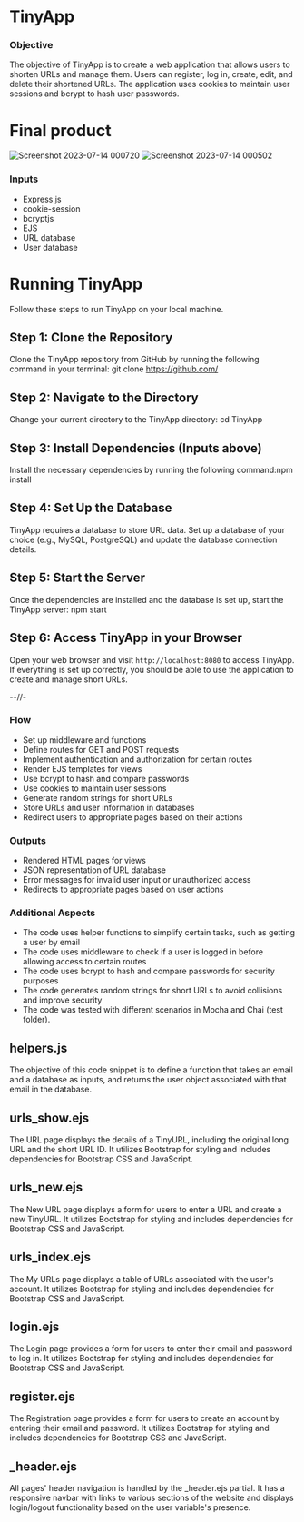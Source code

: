 # TinyApp

### Objective
The objective of TinyApp is to create a web application that allows users to shorten URLs and manage them. Users can register, log in, create, edit, and delete their shortened URLs. The application uses cookies to maintain user sessions and bcrypt to hash user passwords.


# Final product
![Screenshot 2023-07-14 000720](https://github.com/Fmoscovo/tinyapp/assets/128196275/5fb57545-bf8f-4e01-904f-fb0f586557c9)
![Screenshot 2023-07-14 000502](https://github.com/Fmoscovo/tinyapp/assets/128196275/a710ddf0-bfc1-47c7-93e0-1c4f5d5e2025)

### Inputs
- Express.js
- cookie-session
- bcryptjs
- EJS
- URL database
- User database

# Running TinyApp
Follow these steps to run TinyApp on your local machine. 
## Step 1: Clone the Repository
Clone the TinyApp repository from GitHub by running the following command in your terminal: git clone [ https://github.com/<repository-url>](https://github.com/Fmoscovo/tinyapp.git)
## Step 2: Navigate to the Directory
Change your current directory to the TinyApp directory: cd TinyApp
## Step 3: Install Dependencies (Inputs above)
Install the necessary dependencies by running the following command:npm install
## Step 4: Set Up the Database
TinyApp requires a database to store URL data. Set up a database of your choice (e.g., MySQL, PostgreSQL) and update the database connection details.
## Step 5: Start the Server
Once the dependencies are installed and the database is set up, start the TinyApp server: npm start
## Step 6: Access TinyApp in your Browser
Open your web browser and visit `http://localhost:8080` to access TinyApp. If everything is set up correctly, you should be able to use the application to create and manage short URLs.

--//-

### Flow
- Set up middleware and functions
- Define routes for GET and POST requests
- Implement authentication and authorization for certain routes
- Render EJS templates for views
- Use bcrypt to hash and compare passwords
- Use cookies to maintain user sessions
- Generate random strings for short URLs
- Store URLs and user information in databases
- Redirect users to appropriate pages based on their actions

### Outputs
- Rendered HTML pages for views
- JSON representation of URL database
- Error messages for invalid user input or unauthorized access
- Redirects to appropriate pages based on user actions

### Additional Aspects
- The code uses helper functions to simplify certain tasks, such as getting a user by email
- The code uses middleware to check if a user is logged in before allowing access to certain routes
- The code uses bcrypt to hash and compare passwords for security purposes
- The code generates random strings for short URLs to avoid collisions and improve security
- The code was tested with different scenarios in Mocha and Chai (test folder).

  
## helpers.js
The objective of this code snippet is to define a function that takes an email and a database as inputs, and returns the user object associated with that email in the database.

## urls_show.ejs
The URL page displays the details of a TinyURL, including the original long URL and the short URL ID. It utilizes Bootstrap for styling and includes dependencies for Bootstrap CSS and JavaScript.

## urls_new.ejs
The New URL page displays a form for users to enter a URL and create a new TinyURL. It utilizes Bootstrap for styling and includes dependencies for Bootstrap CSS and JavaScript.

## urls_index.ejs
The My URLs page displays a table of URLs associated with the user's account. It utilizes Bootstrap for styling and includes dependencies for Bootstrap CSS and JavaScript.

## login.ejs
The Login page provides a form for users to enter their email and password to log in. It utilizes Bootstrap for styling and includes dependencies for Bootstrap CSS and JavaScript.

## register.ejs
The Registration page provides a form for users to create an account by entering their email and password. It utilizes Bootstrap for styling and includes dependencies for Bootstrap CSS and JavaScript.

## _header.ejs
All pages' header navigation is handled by the _header.ejs partial. It has a responsive navbar with links to various sections of the website and displays login/logout functionality based on the user variable's presence.
